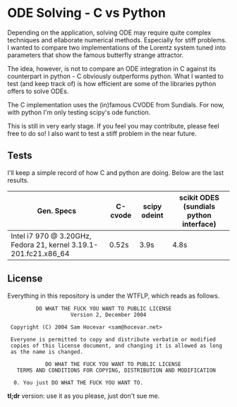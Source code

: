 ODE Solving - C vs Python
=====

Depending on the application, solving ODE may require quite complex
techniques and ellaborate numerical methods. Especially for stiff
problems. I wanted to compare two implementations of the Lorentz
system tuned into parameters that show the famous butterfly strange
attractor.

The idea, however, is not to compare an ODE integration in C against
its counterpart in python - C obviously outperforms python. What I
wanted to test (and keep track of) is how efficient are some of the
libraries python offers to solve ODEs.

The C implementation uses the (in)famous CVODE from Sundials. For now,
with python I'm only testing scipy's ode function.

This is still in very early stage. If you feel you may contribute,
please feel free to do so! I also want to test a stiff problem in the
near future.


Tests
------

I'll keep a simple record of how C and python are doing. Below are the
last results.

Gen. Specs  | C-cvode     | scipy odeint | scikit ODES (sundials python interface)
------------| ----------- | ------------ | ----------- |
Intel i7 970 @ 3.20GHz, Fedora 21, kernel 3.19.1-201.fc21.x86_64   | 0.52s | 3.9s | 4.8s





License
------

Everything in this repository is under the WTFLP, which reads as follows.

```
	     DO WHAT THE FUCK YOU WANT TO PUBLIC LICENSE 
                    Version 2, December 2004 

 Copyright (C) 2004 Sam Hocevar <sam@hocevar.net> 

 Everyone is permitted to copy and distribute verbatim or modified 
 copies of this license document, and changing it is allowed as long 
 as the name is changed. 

            DO WHAT THE FUCK YOU WANT TO PUBLIC LICENSE 
   TERMS AND CONDITIONS FOR COPYING, DISTRIBUTION AND MODIFICATION 

  0. You just DO WHAT THE FUCK YOU WANT TO.
```

**tl;dr** version: use it as you please, just don't sue me.
